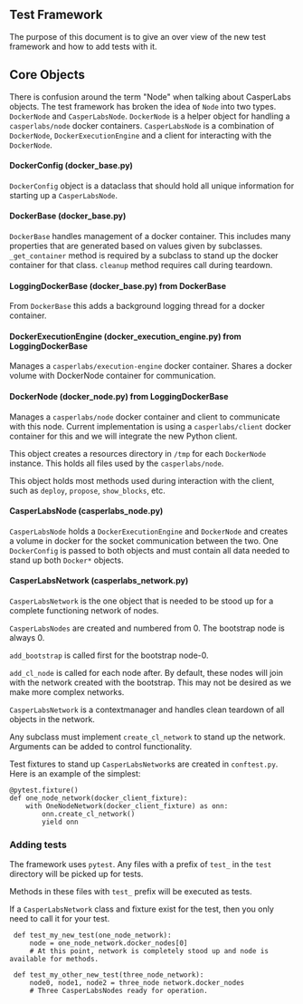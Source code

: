 ## Test Framework

The purpose of this document is to give an over view of the new test framework and how to add tests with it.

## Core Objects

There is confusion around the term "Node" when talking about CasperLabs objects.  The test framework has broken the
idea of `Node` into two types.  `DockerNode` and `CasperLabsNode`.  `DockerNode` is a helper object for handling a
`casperlabs/node` docker containers.  `CasperLabsNode` is a combination of `DockerNode`, `DockerExecutionEngine` and 
a client for interacting with the `DockerNode`.  

#### DockerConfig (docker_base.py)

`DockerConfig` object is a dataclass that should hold all unique information for starting up a `CasperLabsNode`.

#### DockerBase (docker_base.py)

`DockerBase` handles management of a docker container.  This includes many properties that are generated based on
values given by subclasses.  `_get_container` method is required by a subclass to stand up the docker container for
that class.  `cleanup` method requires call during teardown.

#### LoggingDockerBase (docker_base.py) from DockerBase

From `DockerBase` this adds a background logging thread for a docker container.    

#### DockerExecutionEngine (docker_execution_engine.py) from LoggingDockerBase

Manages a `casperlabs/execution-engine` docker container.  Shares a docker volume with DockerNode container for 
communication.

#### DockerNode (docker_node.py) from LoggingDockerBase

 Manages a `casperlabs/node` docker container and client to communicate with this node.  Current implementation is 
 using a `casperlabs/client` docker container for this and we will integrate the new Python client.
 
 This object creates a resources directory in `/tmp` for each `DockerNode` instance.  This holds all files used by
 the `casperlabs/node`.
 
 This object holds most methods used during interaction with the client, such as `deploy`, `propose`, `show_blocks`, etc.
 
 #### CasperLabsNode (casperlabs_node.py)
 
 `CasperLabsNode` holds a `DockerExecutionEngine` and `DockerNode` and creates a volume in docker for the socket 
 communication between the two.  One `DockerConfig` is passed to both objects and must contain all data needed to 
 stand up both `Docker*` objects.
 
 #### CasperLabsNetwork (casperlabs_network.py)
 
 `CasperLabsNetwork` is the one object that is needed to be stood up for a complete functioning network of nodes.
 
 `CasperLabsNodes` are created and numbered from 0.  The bootstrap node is always 0.
 
 `add_bootstrap` is called first for the bootstrap node-0.
 
 `add_cl_node` is called for each node after.  By default, these nodes will join with the network created with the
 bootstrap.  This may not be desired as we make more complex networks.  
 
 `CasperLabsNetwork` is a contextmanager and handles clean teardown of all objects in the network.
 
 Any subclass must implement `create_cl_network` to stand up the network.  Arguments can be added to control functionality.
 
 Test fixtures to stand up `CasperLabsNetwork`s are created in `conftest.py`.  Here is an example of the simplest:
 
    @pytest.fixture()
    def one_node_network(docker_client_fixture):
        with OneNodeNetwork(docker_client_fixture) as onn:
            onn.create_cl_network()
            yield onn
 
 ### Adding tests
 
 The framework uses `pytest`.  Any files with a prefix of `test_` in the `test` directory will be picked up for tests.
 
 Methods in these files with `test_` prefix will be executed as tests.
 
 If a `CasperLabsNetwork` class and fixture exist for the test, then you only need to call it for your test.
 
     def test_my_new_test(one_node_network):
         node = one_node_network.docker_nodes[0]
         # At this point, network is completely stood up and node is available for methods.
         
     def test_my_other_new_test(three_node_network):
         node0, node1, node2 = three_node network.docker_nodes    
         # Three CasperLabsNodes ready for operation.